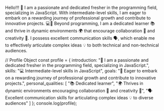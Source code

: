 Hello!!!
👋 I am a passionate and dedicated fresher in the programming field, specializing in JavaScript. 
With intermediate-level skills, I am eager to embark on a rewarding journey of professional growth 
and contribute to innovative projects. 💻🚀
Beyond programming, I am a dedicated learner 📚 and thrive in dynamic environments 🌍 that encourage 
collaboration 🤝 and creativity 🎨. I possess excellent communication skills 🗣️, which enable me to 
effectively articulate complex ideas 💡 to both technical and non-technical audiences.

// Profile Object
const profile = {
  introduction: "👋 I am a passionate and dedicated fresher in the programming field, specializing in JavaScript.",
  skills: "💻 Intermediate-level skills in JavaScript",
  goals: "🚀 Eager to embark on a rewarding journey of professional growth and contribute to innovative projects.",
  personal_qualities: [
    "📚 Dedicated learner",
    "🌍 Thrives in dynamic environments encouraging collaboration 🤝 and creativity 🎨",
    "🗣️ Excellent communication skills for articulating complex ideas 💡 to diverse audiences"
]
};
console.log(profile);
